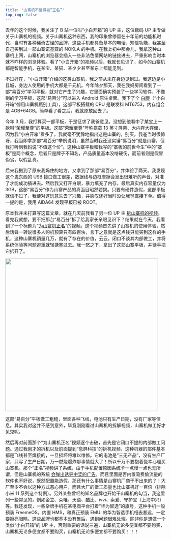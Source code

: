```yaml
---
title: "山寨机不值得被“正名”"
top_img: false
---
```


去年的这个时候，我关注了 B 站一位叫“小白开箱”的 UP 主，这位数码 UP 主专做关于山寨机的视频。关于山寨机这种东西，我的印象曾停留在十年前的功能机时代，当时有各种稀奇古怪的品牌，这些手机都具备基本的电话、短信功能，我甚至自己买到过一部山寨诺基亚的 NOKLA 的手机。在我上初中那会儿，我拿这种山寨机上网，山寨机的浏览器会插入一些非法色情网站的链接进去，严重影响当时本就不咋样的浏览体验。看了“小白开箱”的视频以后，我就长见识了，如今的山寨机都是智能手机，在某宝、某猫、某夕夕甚至某东上都能见到。

不过好在，“小白开箱”介绍的这类山寨机，我之前从未在身边见到过。我这边是小县城，身边人使用的手机大都是千元机。今年除夕那天，我在我妈房间看到了一部“易百分”学习平板，就对它产生了兴趣，它里面确实预装了一些学习软件，不像别的学习平板，这部“易百分”可以进入 Android 原生桌面。我下了个 [白眼](https://epcdiy.org)（“小白开箱”御用山寨机甄别工具），这部平板搭载的 CPU 是联发科 MT6753，内存组合是 4GB+64GB。简单看了看之后，我就原放回去了。

今年 3 月，我打算买一部平板，于是征求了我爸意见。没想到他看中了某宝上一款叫“荣耀至尊”的平板。这部“荣耀至尊”号称搭载 13 英寸屏幕、大内存大存储，因为我“小白开箱”看多了，我就毫不犹豫地指出这是山寨的，别买。我爸当时很惊讶，我当即拿那部“易百分”举例说明，虽然当时我还没实锤“易百分”就是山寨，但我打听到我妈说“不值这个价”。这种山寨平板和我写的“寨板的前世今生”中的“寨板”是两个概念，后者只是牌子不知名，产品质量基本没啥硬伤，而前者则是假冒伪劣，以假乱真。

后来我搬到了原来我妈住的地方，又拿到了那部“易百分”，并体验了两天。我发现这个鬼东西的 USB 接口做工很差，数据线与边框摩擦会发出很难听的声音，对准了才能成功插进去。然后我又打开白眼，暴力填充了内存，最后真实内存容量仅为 3GB，这部“易百分”作为山寨产品的真面目昭然若揭。只要有硬件造假，这部平板就信不过了，我便对这玩意失去了兴趣，并感叹还好当时没让我爸直接下单。值得一提的是，我用 AIDA64 发现平板已被 ROOT。

原本我并未打算写这篇文章，就在几天前我看了另一位 UP 主 [拆山寨机的视频](https://www.bilibili.com/video/BV1dP411n7Ng)。看完我就想，要不把那台“易百分”拆了给我家长亲眼见识下？结果就在今天，我看到了一个标题为“[为山寨机正名](https://www.bilibili.com/video/BV13d4y1d72m)”的视频。这个视频首先讲了山寨机的使用体验，然后话锋一转说很多人购机预算只有四百块，言下之意就是这点钱只能买到这样的手机，这种山寨机销量几万，就有了存在的价值，云云，闭口不谈其内部做工，并将系统体验等问题避重就轻搪塞过去。我一怒之下，拿出了这部山寨平板，并徒手把它拆开了。

<img width="480" src="/img/in-post/yibaifen.webp" />

这部“易百分”平板做工粗糙，里面各种飞线，电池只有生产日期，没有厂家等信息。其实我对这并不感到意外，毕竟刚刚看过山寨机的拆解视频，山寨机做工好才见鬼呢。

然后再对前面那个“为山寨机正名”视频逐个击破，首先是它闭口不提的内部做工问题。通过我刚才的拆机以及前面提到“息屏科技”的拆机视频，这种机器的部件基本都是飞线甚至焊接的，一旦损坏将难以维修。它的电池是“三无产品”，没有生产厂家，只写了生产日期，万一燃烧爆炸那事情就大了！所以千万不要抱着侥幸心理买山寨机。那个“正名”视频讲了系统，由于手机配置原因系统卡一点慢一点也无所谓，但是山寨机的系统 [会弹出诱导中奖的广告](https://www.bilibili.com/video/BV1Yy4y1z7xv)，而且里面是否内置吸费偷流量的软件也不好说，既然配置能造假，那还有什么事情是山寨机厂商干不出来的？！大厂至少不会以这种方式恶心用户，而且大厂的做工质量也比山寨机好一百倍（排除小米 11 系列这个特例）。另外某些曾经的知名品牌也开始干山寨机的勾当，我这里列一些常见的，例如金立、朵唯、天语、酷比、ivvi、索爱、守护宝（上海中兴）等。我还发现，一些杂牌手机在某电商平台打着“华为智选”的旗号，这种手机一般预装 FreemeOS，内置 HMS，和真正预装 EMUI 的华为智选手机相去甚远，一定要擦亮眼睛。这些品牌也都基本没有售后，遇到问题很难处理。除非你是想做一个类似“小白开箱”的 UP 主，否则重要的话说三遍，山寨机无论多便宜都不要购买，山寨机无论多便宜都不要购买，山寨机无论多便宜都不要购买！！！